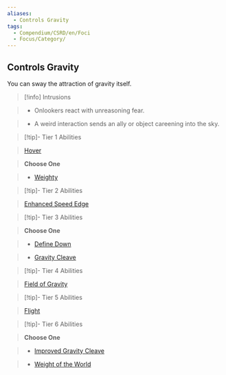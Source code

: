 ```yaml
---
aliases:
  - Controls Gravity
tags:
  - Compendium/CSRD/en/Foci
  - Focus/Category/
---
```

  
    
## Controls Gravity    
You can sway the attraction of gravity itself.    
  
>[!info] Intrusions    
>- Onlookers react with unreasoning fear.    
>- A weird interaction sends an ally or object careening into the sky.    
  
  
>[!tip]- Tier 1 Abilities    
> [Hover](Hover.md)    
> **Choose One**    
>- [Weighty](Weighty.md)    
  
  
>[!tip]- Tier 2 Abilities    
> [Enhanced Speed Edge](Enhanced-Speed-Edge.md)    
  
  
>[!tip]- Tier 3 Abilities    
> **Choose One**    
>- [Define Down](Define-Down.md)    
>- [Gravity Cleave](Gravity-Cleave.md)    
  
  
>[!tip]- Tier 4 Abilities    
> [Field of Gravity](Field-of-Gravity.md)    
  
  
>[!tip]- Tier 5 Abilities    
> [Flight](Flight.md)    
  
  
>[!tip]- Tier 6 Abilities    
> **Choose One**    
>- [Improved Gravity Cleave](Improved-Gravity-Cleave.md)    
>- [Weight of the World](Weight-of-the-World.md)